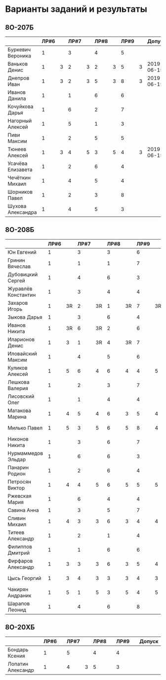 # Варианты заданий и результаты

## 8О-207Б
|                     | ЛР#6 |   | ЛР#7 |   | ЛР#8 |   | ЛР#9 |   |   Допуск   |
|---------------------|------|---|------|---|------|---|------|---|------------|
| Буркевич Вероника   |  1   |   |  3   |   |  4   |   |  5   |   |            |
| Ваньков Денис       |  1   | 3 |  2   | 3 |  2   | 3 |  5   | 3 | 2019-06-15 |
| Днепров Иван        |  1   | 3 |  2   | 3 |  5   | 3 |  8   | 3 | 2019-06-15 |
| Иванов Данила       |  1   |   |  1   |   |  6   |   |  6   |   |            |
| Кочуйкова Дарья     |  1   |   |  6   |   |  2   |   |  7   |   |            |
| Нагорный Алексей    |  1   |   |  5   |   |  1   |   |  3   |   |            |
| Пиви Максим         |  1   |   |  2   |   |  5   |   |  5   |   |            |
| Тюнеев Алексей      |  1   | 3 |  4   | 5 |  3   | 5 |  4   | 3 | 2019-06-15 |
| Усачёва Елизавета   |  1   |   |  2   |   |  6   |   |  4   |   |            |
| Чечёткин Михаил     |  1   |   |  4   |   |  5   |   |  4   |   |            |
| Шорников Павел      |  1   |   |  2   |   |  3   |   |  8   |   |            |
| Шухова Александра   |  1   |   |  4   |   |  5   |   |  3   |   |            |

## 8О-208Б
|                     | ЛР#6 |   | ЛР#7 |   | ЛР#8 |   | ЛР#9 |   |   Допуск   |
|---------------------|------|---|------|---|------|---|------|---|------------|
| Юн Евгений          |  1   |   |  3   |   |  3   |   |  6   |   |            |
| Гринин Вячеслав     |  1   |   |  1   |   |  1   |   |  7   |   |            |
| Дубовицкий Сергей   |  1   |   |  4   |   |  6   |   |  3   |   |            |
| Журавлёв Константин |  1   |   |  3   |   |  4   |   |  4   |   |            |
| Захаров Игорь       |  1   | 3R|  2   | 3R|  1   | 3R|  7   | 3R|            |
| Зыкова Дарья        |  1   |   |  3   |   |  6   |   |  4   |   |            |
| Иванов Никита       |  1   | 3R|  6   | 3R|  2   |   |  6   |   |            |
| Иларионов Денис     |  1   | 3 |  1   | 3R|  4   | 3R|  7   |   |            |
| Иловайский Максим   |  1   |   |  4   |   |  5   |   |  6   |   |            |
| Куликов Алексей     |  1   | 5 |  6   | 4 |  6   | 4 |  4   | 5 | 2019-05-11 |
| Лешкова Валерия     |  1   |   |  2   |   |  3   |   |  7   |   |            |
| Лисовский Олег      |  1   |   |  1   |   |  4   |   |  4   |   |            |
| Матакова Марина     |  1   | 4 |  5   | 4 |  6   | 3 |  5   | 4 | 2019-05-25 |
| Милько Павел        |  1   | 5 |  3   | 5 |  6   | 5 |  8   | 4 | 2019-06-15 |
| Никонов Никита      |  1   |   |  3   |   |  6   |   |  7   |   |            |
| Нурмаммедов Эльдар  |  1   |   |  6   |   |  6   |   |  3   |   |            |
| Панарин Родион      |  1   |   |  2   |   |  6   |   |  4   |   |            |
| Петросян Виктор     |  1   | 4 |  4   | 5 |  6   | 5 |  5   | 5 | 2019-05-05 |
| Ржевская Мария      |  1   |   |  6   |   |  4   |   |  4   |   |            |
| Савина Анна         |  1   |   |  3   |   |  5   |   |  7   |   |            |
| Сливин Михаил       |  1   | 4 |  3   | 3 |  6   | 3 |  4   | 4 | 2019-06-18 |
| Титеев Александр    |  1   |   |  2   |   |  1   |   |  4   |   |            |
| Филиппов Дмитрий    |  1   |   |  1   |   |  6   |   |  6   |   |            |
| Фирфаров Александр  |  1   | 3 |  3   | 3 |  6   | 3 |  5   | 4 | 2019-05-25 |
| Цысь Георгий        |  1   | 3 |  4   | 3 |  3   | 3 |  4   | 3 | 2019-10-12 |
| Чакирян Андраник    |  1   | 5 |  1   | 5 |  3   | 5 |  4   | 5 | 2019-04-27 |
| Шарапов Леонид      |  1   |   |  4   |   |  6   |   |  8   |   |            |

## 8О-20XБ
|                     | ЛР#6 |   | ЛР#7 |   | ЛР#8 |   | ЛР#9 |   |   Допуск   |
|---------------------|------|---|------|---|------|---|------|---|------------|
| Бондарь Ксения      |  1   |   |  5   |   |  4   |   |  4   |   |            |
| Лопатин Александр   |  1   |   |  4   | 3 |  5   |   |  3   |   |            |
